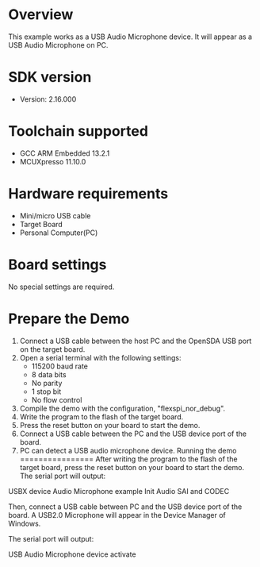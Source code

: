 Overview
========
This example works as a USB Audio Microphone device. It will appear as a USB Audio Microphone on PC.


SDK version
===========
- Version: 2.16.000

Toolchain supported
===================
- GCC ARM Embedded  13.2.1
- MCUXpresso  11.10.0

Hardware requirements
=====================
- Mini/micro USB cable
- Target Board
- Personal Computer(PC)

Board settings
==============
No special settings are required.

Prepare the Demo
================
1.  Connect a USB cable between the host PC and the OpenSDA USB port on the target board.
2.  Open a serial terminal with the following settings:
    - 115200 baud rate
    - 8 data bits
    - No parity
    - 1 stop bit
    - No flow control
3.  Compile the demo with the configuration, "flexspi_nor_debug".
4.  Write the program to the flash of the target board.
5.  Press the reset button on your board to start the demo.
6.  Connect a USB cable between the PC and the USB device port of the board.
7.  PC can detect a USB audio microphone device.
Running the demo
================
After writing the program to the flash of the target board,
press the reset button on your board to start the demo.
The serial port will output:

USBX device Audio Microphone example
Init Audio SAI and CODEC

Then, connect a USB cable between PC and the USB device port
of the board. A USB2.0 Microphone will appear in the
Device Manager of Windows.

The serial port will output:

USB Audio Microphone device activate
